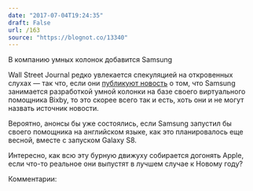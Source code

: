 ```yaml
---
date: "2017-07-04T19:24:35"
draft: False
url: /163
source: "https://blognot.co/13340"
---
```


В компанию умных колонок добавится Samsung

Wall Street Journal редко увлекается спекуляцией на откровенных слухах — так что, если они [публикуют новость](https://www.wsj.com/articles/samsung-is-developing-a-voice-activated-speaker-1499153890) о том, что Samsung занимается разработкой умной колонки на базе своего виртуального помощника Bixby, то это скорее всего так и есть, хоть они и не могут назвать источник новости.

Вероятно, анонсы бы уже состоялись, если Samsung запустил бы своего помощника на английском языке, как это планировалось еще весной, вместе с запуском Galaxy S8.

Интересно, как всю эту бурную движуху собирается догонять Apple, если что-то реальное они выпустят в лучшем случае к Новому году?

Комментарии:
